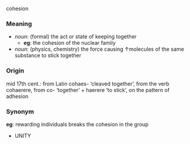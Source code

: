 cohesion
### Meaning
+ _noun_: (formal) the act or state of keeping together
	+ __eg__: the cohesion of the nuclear family
+ _noun_: (physics, chemistry) the force causing ↑molecules of the same substance to stick together

### Origin

mid 17th cent.: from Latin cohaes- ‘cleaved together’, from the verb cohaerere, from co- ‘together’ + haerere ‘to stick’, on the pattern of adhesion

### Synonym

__eg__: rewarding individuals breaks the cohesion in the group

+ UNITY


